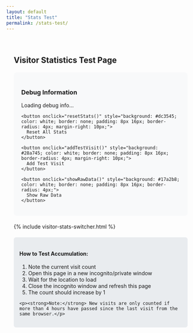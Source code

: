 ```yaml
---
layout: default
title: "Stats Test"
permalink: /stats-test/
---
```


<div style="padding: 20px;">
  <h2>Visitor Statistics Test Page</h2>
  
  <div style="background: #f8f9fa; padding: 20px; border-radius: 8px; margin: 20px 0;">
    <h3>Debug Information</h3>
    <div id="debug-info">
      <p>Loading debug info...</p>
    </div>
    
    <button onclick="resetStats()" style="background: #dc3545; color: white; border: none; padding: 8px 16px; border-radius: 4px; margin-right: 10px;">
      Reset All Stats
    </button>
    
    <button onclick="addTestVisit()" style="background: #28a745; color: white; border: none; padding: 8px 16px; border-radius: 4px; margin-right: 10px;">
      Add Test Visit
    </button>
    
    <button onclick="showRawData()" style="background: #17a2b8; color: white; border: none; padding: 8px 16px; border-radius: 4px;">
      Show Raw Data
    </button>
  </div>

  {% include visitor-stats-switcher.html %}
  
  <div style="background: #e9ecef; padding: 15px; border-radius: 6px; margin-top: 20px;">
    <h4>How to Test Accumulation:</h4>
    <ol>
      <li>Note the current visit count</li>
      <li>Open this page in a new incognito/private window</li>
      <li>Wait for the location to load</li>
      <li>Close the incognito window and refresh this page</li>
      <li>The count should increase by 1</li>
    </ol>
    
    <p><strong>Note:</strong> New visits are only counted if more than 4 hours have passed since the last visit from the same browser.</p>
  </div>
</div>

<script>
function updateDebugInfo() {
  const debugDiv = document.getElementById('debug-info');
  
  if (window.visitorStats && window.visitorStats.stats) {
    const stats = window.visitorStats.stats;
    const lastVisit = stats.lastVisit ? new Date(stats.lastVisit).toLocaleString() : 'Never';
    const firstVisit = stats.firstVisit ? new Date(stats.firstVisit).toLocaleString() : 'Never';
    
    debugDiv.innerHTML = `
      <p><strong>Total Visits:</strong> ${stats.totalVisits}</p>
      <p><strong>First Visit:</strong> ${firstVisit}</p>
      <p><strong>Last Visit:</strong> ${lastVisit}</p>
      <p><strong>Sessions Count:</strong> ${stats.sessions ? stats.sessions.length : 0}</p>
      <p><strong>Daily Stats:</strong> ${Object.keys(stats.dailyStats || {}).length} days recorded</p>
      <p><strong>Cache Status:</strong> ${window.visitorStats.cache.locationData ? 'Location cached' : 'No location cache'}</p>
    `;
  } else {
    debugDiv.innerHTML = '<p>Visitor stats not loaded yet...</p>';
    setTimeout(updateDebugInfo, 1000);
  }
}

function resetStats() {
  if (confirm('Are you sure you want to reset all visitor statistics? This cannot be undone.')) {
    localStorage.removeItem('advanced_visitor_stats');
    sessionStorage.removeItem('visitor_session');
    localStorage.removeItem('recent_visitors');
    location.reload();
  }
}

function addTestVisit() {
  if (window.visitorStats) {
    // 模拟新访问（重置最后访问时间）
    window.visitorStats.stats.lastVisit = Date.now() - (5 * 60 * 60 * 1000); // 5小时前
    window.visitorStats.updateVisitCounts();
    updateDebugInfo();
    alert('Test visit added! Check the stats above.');
  }
}

function showRawData() {
  const data = localStorage.getItem('advanced_visitor_stats');
  if (data) {
    const formatted = JSON.stringify(JSON.parse(data), null, 2);
    const popup = window.open('', '_blank');
    popup.document.write(`
      <html>
        <head><title>Raw Visitor Stats Data</title></head>
        <body>
          <h2>Raw Visitor Statistics Data</h2>
          <pre style="background: #f8f9fa; padding: 20px; border-radius: 8px; overflow: auto;">${formatted}</pre>
        </body>
      </html>
    `);
  } else {
    alert('No data found in localStorage');
  }
}

// 初始化调试信息
if (document.readyState === 'loading') {
  document.addEventListener('DOMContentLoaded', updateDebugInfo);
} else {
  updateDebugInfo();
}

// 每5秒更新调试信息
setInterval(updateDebugInfo, 5000);
</script>
